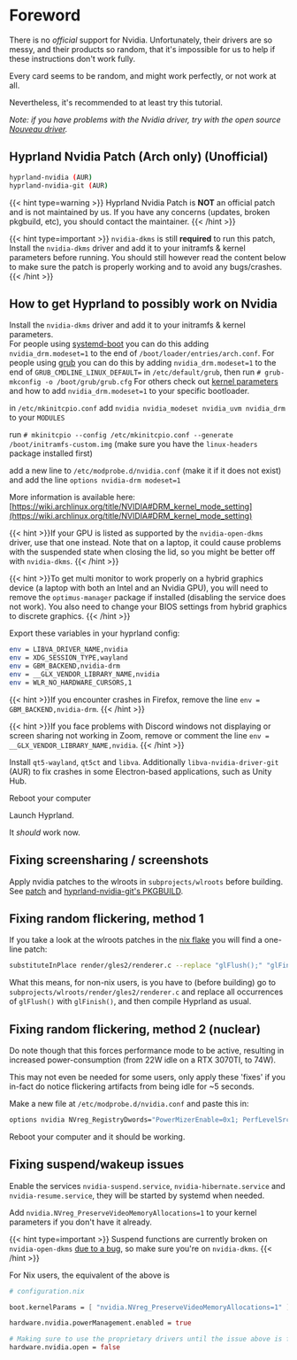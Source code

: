 # Foreword

There is no _official_ support for Nvidia. Unfortunately, their drivers are so
messy, and their products so random, that it's impossible for us to help if
these instructions don't work fully.

Every card seems to be random, and might work perfectly, or not work at all.

Nevertheless, it's recommended to at least try this tutorial.

_Note: if you have problems with the Nvidia driver, try with the open source [Nouveau driver](https://wiki.archlinux.org/title/Nouveau)._

## Hyprland Nvidia Patch (Arch only) (Unofficial)
```sh
hyprland-nvidia (AUR)
hyprland-nvidia-git (AUR)
```
{{< hint type=warning >}}
Hyprland Nvidia Patch is **NOT** an official patch and is not maintained by us.
If you have any concerns (updates, broken pkgbuild, etc), you should contact the maintainer.
{{< /hint >}}

{{< hint type=important >}}
`nvidia-dkms` is still **required** to run this patch, Install the `nvidia-dkms` driver and add it to your initramfs & kernel parameters before running. You should still however read the content below to make sure the patch is properly working and to avoid any bugs/crashes.
{{< /hint >}}

## How to get Hyprland to possibly work on Nvidia

Install the `nvidia-dkms` driver and add it to your initramfs & kernel parameters.  
For people using [systemd-boot](https://wiki.archlinux.org/title/systemd-boot) you can do this adding `nvidia_drm.modeset=1` to the end of `/boot/loader/entries/arch.conf`.
For people using [grub](https://wiki.archlinux.org/title/GRUB) you can do this by adding `nvidia_drm.modeset=1` to the end of `GRUB_CMDLINE_LINUX_DEFAULT=` in `/etc/default/grub`, then run `# grub-mkconfig -o /boot/grub/grub.cfg`
For others check out [kernel parameters](https://wiki.archlinux.org/title/Kernel_parameters) and how to add `nvidia_drm.modeset=1` to your specific bootloader.

in `/etc/mkinitcpio.conf` add `nvidia nvidia_modeset nvidia_uvm nvidia_drm` to your `MODULES`

run `# mkinitcpio --config /etc/mkinitcpio.conf --generate /boot/initramfs-custom.img` (make sure you have the `linux-headers` package installed first)

add a new line to `/etc/modprobe.d/nvidia.conf` (make it if it does not exist) and add the line `options nvidia-drm modeset=1`

More information is available here:
[https://wiki.archlinux.org/title/NVIDIA#DRM_kernel_mode_setting](https://wiki.archlinux.org/title/NVIDIA#DRM_kernel_mode_setting)

{{< hint >}}If your GPU is listed as supported by the `nvidia-open-dkms` driver,
use that one instead. Note that on a laptop, it could cause problems with the suspended state when closing the lid, so you might be better off with `nvidia-dkms`.
{{< /hint >}}

{{< hint >}}To get multi monitor to work properly on a hybrid graphics device (a laptop with both an Intel and an Nvidia GPU), you will need to remove the `optimus-manager` package if installed (disabling the service does not work). You also need to change your BIOS settings from hybrid graphics to discrete graphics.
{{< /hint >}}

Export these variables in your hyprland config:

```sh
env = LIBVA_DRIVER_NAME,nvidia
env = XDG_SESSION_TYPE,wayland
env = GBM_BACKEND,nvidia-drm
env = __GLX_VENDOR_LIBRARY_NAME,nvidia
env = WLR_NO_HARDWARE_CURSORS,1
```

{{< hint >}}If you encounter crashes in Firefox, remove the line `env = GBM_BACKEND,nvidia-drm`.
{{< /hint >}}

{{< hint >}}If you face problems with Discord windows not displaying or screen sharing not working in Zoom, remove or comment the line `env = __GLX_VENDOR_LIBRARY_NAME,nvidia`.
{{< /hint >}}

Install `qt5-wayland`, `qt5ct` and `libva`. Additionally
`libva-nvidia-driver-git` (AUR) to fix crashes in some Electron-based
applications, such as Unity Hub.

Reboot your computer

Launch Hyprland.

It _should_ work now.

## Fixing screensharing / screenshots
Apply nvidia patches to the wlroots in `subprojects/wlroots` before building.
See [patch](https://aur.archlinux.org/cgit/aur.git/tree/nvidia.patch?h=hyprland-nvidia-git)
and [hyprland-nvidia-git's PKGBUILD](https://aur.archlinux.org/cgit/aur.git/tree/PKGBUILD?h=hyprland-nvidia-git#n72).

## Fixing random flickering, method 1

If you take a look at the wlroots patches in the [nix flake](https://github.com/hyprwm/Hyprland/blob/main/nix/wlroots.nix)
you will find a one-line patch:

```sh
substituteInPlace render/gles2/renderer.c --replace "glFlush();" "glFinish();"
```

What this means, for non-nix users, is you have to (before building) go to
`subprojects/wlroots/render/gles2/renderer.c` and replace all occurrences of `glFlush()`
with `glFinish()`, and then compile Hyprland as usual.

## Fixing random flickering, method 2 (nuclear)

Do note though that this forces performance mode to be active, resulting in
increased power-consumption (from 22W idle on a RTX 3070TI, to 74W).

This may not even be needed for some users, only apply these 'fixes' if you
in-fact do notice flickering artifacts from being idle for ~5 seconds.

Make a new file at `/etc/modprobe.d/nvidia.conf` and paste this in:

```sh
options nvidia NVreg_RegistryDwords="PowerMizerEnable=0x1; PerfLevelSrc=0x2222; PowerMizerLevel=0x3; PowerMizerDefault=0x3; PowerMizerDefaultAC=0x3"
```

Reboot your computer and it should be working.

## Fixing suspend/wakeup issues

Enable the services `nvidia-suspend.service`, `nvidia-hibernate.service` and `nvidia-resume.service`, they will be started by systemd when needed.

Add `nvidia.NVreg_PreserveVideoMemoryAllocations=1` to your kernel parameters if you don't have it already.

{{< hint type=important >}} Suspend functions are currently broken on `nvidia-open-dkms` [due to a bug](https://github.com/NVIDIA/open-gpu-kernel-modules/issues/472), so make sure you're on `nvidia-dkms`. {{< /hint >}}

For Nix users, the equivalent of the above is
```nix
# configuration.nix

boot.kernelParams = [ "nvidia.NVreg_PreserveVideoMemoryAllocations=1" ];

hardware.nvidia.powerManagement.enabled = true

# Making sure to use the proprietary drivers until the issue above is fixed upstream
hardware.nvidia.open = false 

```
